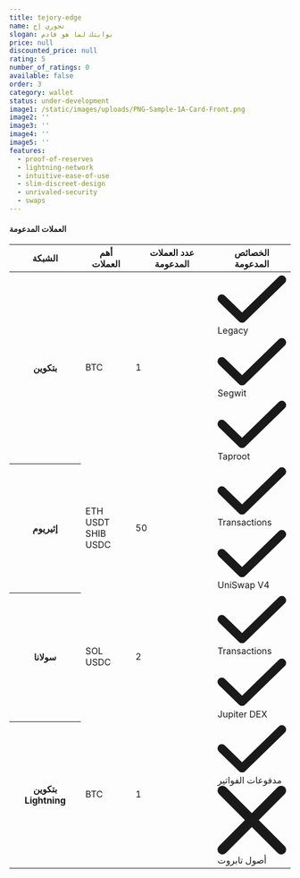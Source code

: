 ```yaml
---
title: tejory-edge
name: تجوري إج
slogan: بوابتك لما هو قادم
price: null
discounted_price: null
rating: 5
number_of_ratings: 0
available: false
order: 3
category: wallet
status: under-development
image1: /static/images/uploads/PNG-Sample-1A-Card-Front.png
image2: ''
image3: ''
image4: ''
image5: ''
features:
  - proof-of-reserves
  - lightning-network
  - intuitive-ease-of-use
  - slim-discreet-design
  - unrivaled-security
  - swaps
---
```

#### العملات المدعومة

<div class="relative overflow-x-auto shadow-md sm:rounded-lg">
    <table class="w-full text-sm text-left rtl:text-right text-zinc-500 dark:text-zinc-400 align-top [&_td]:align-top [&_th]:align-top">
        <thead class="text-xs text-zinc-700 uppercase bg-zinc-50 dark:bg-zinc-700 dark:text-zinc-400">
            <tr>
                <th scope="col" class="px-6 py-3">
                    الشبكة
                </th>
                <th scope="col" class="px-6 py-3">
                    أهم العملات
                </th>
                <th scope="col" class="px-6 py-3">
                    عدد العملات المدعومة
                </th>
                <th scope="col" class="px-6 py-3">
                    الخصائص المدعومة
                </th>
            </tr>
        </thead>
        <tbody>
            <tr class="bg-white border-b dark:bg-zinc-800 dark:border-zinc-700 border-zinc-200">
                <th scope="row" class="px-6 py-4 font-medium text-zinc-900 whitespace-nowrap dark:text-white">
                    بتكوين
                </th>
                <td class="px-6 py-4">
                    BTC
                </td>
                <td class="px-6 py-4">
                    1
                </td>
                <td class="px-6 py-4 space-y-2">
<div class="flex gap-4"><svg class="w-3 h-3 text-green-500" aria-hidden="true" xmlns="http://www.w3.org/2000/svg" fill="none" viewBox="0 0 16 12"><path stroke="currentColor" stroke-linecap="round" stroke-linejoin="round" stroke-width="2" d="M1 5.917 5.724 10.5 15 1.5"/></svg> Legacy</div>
<div class="flex gap-4"><svg class="w-3 h-3 text-green-500" aria-hidden="true" xmlns="http://www.w3.org/2000/svg" fill="none" viewBox="0 0 16 12"><path stroke="currentColor" stroke-linecap="round" stroke-linejoin="round" stroke-width="2" d="M1 5.917 5.724 10.5 15 1.5"/></svg> Segwit</div>
<div class="flex gap-4"><svg class="w-3 h-3 text-green-500" aria-hidden="true" xmlns="http://www.w3.org/2000/svg" fill="none" viewBox="0 0 16 12"><path stroke="currentColor" stroke-linecap="round" stroke-linejoin="round" stroke-width="2" d="M1 5.917 5.724 10.5 15 1.5"/></svg> Taproot</div>
                </td>
            </tr>
            <tr class="bg-white border-b dark:bg-zinc-800 dark:border-zinc-700 border-zinc-200">
                <th scope="row" class="px-6 py-4 font-medium text-zinc-900 whitespace-nowrap dark:text-white">
                    إثيريوم
                </th>
                <td class="px-6 py-4">
                    ETH<br/>USDT<br/>SHIB<br/>USDC
                </td>
                <td class="px-6 py-4">
                    50
                </td>
                <td class="px-6 py-4 space-y-2">
<div class="flex gap-4"><svg class="w-3 h-3 text-green-500" aria-hidden="true" xmlns="http://www.w3.org/2000/svg" fill="none" viewBox="0 0 16 12"><path stroke="currentColor" stroke-linecap="round" stroke-linejoin="round" stroke-width="2" d="M1 5.917 5.724 10.5 15 1.5"/></svg> Transactions</div>
<div class="flex gap-4"><svg class="w-3 h-3 text-green-500" aria-hidden="true" xmlns="http://www.w3.org/2000/svg" fill="none" viewBox="0 0 16 12"><path stroke="currentColor" stroke-linecap="round" stroke-linejoin="round" stroke-width="2" d="M1 5.917 5.724 10.5 15 1.5"/></svg> UniSwap V4</div>
                </td>
            </tr>
            <tr class="bg-white border-b dark:bg-zinc-800 dark:border-zinc-700 border-zinc-200">
                <th scope="row" class="px-6 py-4 font-medium text-zinc-900 whitespace-nowrap dark:text-white">
                    سولانا
                </th>
                <td class="px-6 py-4">
                    SOL<br/>USDC
                </td>
                <td class="px-6 py-4">
                    2
                </td>
                <td class="px-6 py-4 space-y-2">
<div class="flex gap-4"><svg class="w-3 h-3 text-green-500" aria-hidden="true" xmlns="http://www.w3.org/2000/svg" fill="none" viewBox="0 0 16 12"><path stroke="currentColor" stroke-linecap="round" stroke-linejoin="round" stroke-width="2" d="M1 5.917 5.724 10.5 15 1.5"/></svg> Transactions</div>
<div class="flex gap-4"><svg class="w-3 h-3 text-green-500" aria-hidden="true" xmlns="http://www.w3.org/2000/svg" fill="none" viewBox="0 0 16 12"><path stroke="currentColor" stroke-linecap="round" stroke-linejoin="round" stroke-width="2" d="M1 5.917 5.724 10.5 15 1.5"/></svg> Jupiter DEX</div>
                </td>
            </tr>
            <tr class="bg-white border-b dark:bg-zinc-800 dark:border-zinc-700 border-zinc-200">
                <th scope="row" class="px-6 py-4 font-medium text-zinc-900 whitespace-nowrap dark:text-white">
                    بتكوين Lightning
                </th>
                <td class="px-6 py-4">
                    BTC
                </td>
                <td class="px-6 py-4">
                    1
                </td>
                <td class="px-6 py-4 space-y-2">
<div class="flex gap-4"><svg class="w-3 h-3 text-green-500" aria-hidden="true" xmlns="http://www.w3.org/2000/svg" fill="none" viewBox="0 0 16 12"><path stroke="currentColor" stroke-linecap="round" stroke-linejoin="round" stroke-width="2" d="M1 5.917 5.724 10.5 15 1.5"/></svg> مدفوعات الفواتير</div>
<div class="flex gap-4"><svg class="w-3 h-3 text-red-500" aria-hidden="true" xmlns="http://www.w3.org/2000/svg" fill="none" viewBox="0 0 14 14"><path stroke="currentColor" stroke-linecap="round" stroke-linejoin="round" stroke-width="2" d="m1 1 6 6m0 0 6 6M7 7l6-6M7 7l-6 6"/></svg> أصول تابروت</div>
                </td>
            </tr>
        </tbody>
    </table>
</div>

